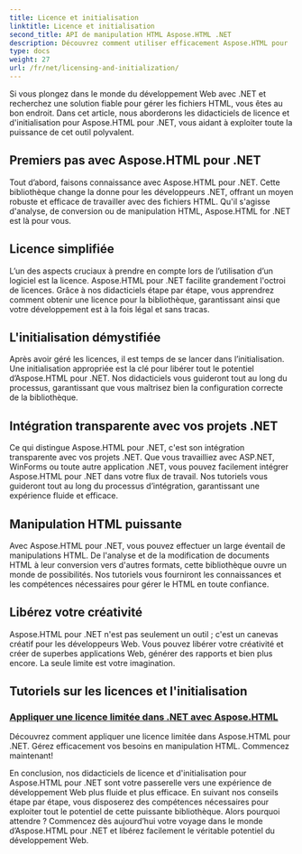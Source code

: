 ```yaml
---
title: Licence et initialisation
linktitle: Licence et initialisation
second_title: API de manipulation HTML Aspose.HTML .NET
description: Découvrez comment utiliser efficacement Aspose.HTML pour .NET grâce à nos didacticiels complets de licence et d'initialisation. Libérez tout le potentiel de cet outil.
type: docs
weight: 27
url: /fr/net/licensing-and-initialization/
---
```


Si vous plongez dans le monde du développement Web avec .NET et recherchez une solution fiable pour gérer les fichiers HTML, vous êtes au bon endroit. Dans cet article, nous aborderons les didacticiels de licence et d'initialisation pour Aspose.HTML pour .NET, vous aidant à exploiter toute la puissance de cet outil polyvalent.

## Premiers pas avec Aspose.HTML pour .NET

Tout d’abord, faisons connaissance avec Aspose.HTML pour .NET. Cette bibliothèque change la donne pour les développeurs .NET, offrant un moyen robuste et efficace de travailler avec des fichiers HTML. Qu'il s'agisse d'analyse, de conversion ou de manipulation HTML, Aspose.HTML for .NET est là pour vous. 

## Licence simplifiée

L’un des aspects cruciaux à prendre en compte lors de l’utilisation d’un logiciel est la licence. Aspose.HTML pour .NET facilite grandement l'octroi de licences. Grâce à nos didacticiels étape par étape, vous apprendrez comment obtenir une licence pour la bibliothèque, garantissant ainsi que votre développement est à la fois légal et sans tracas. 

## L'initialisation démystifiée

Après avoir géré les licences, il est temps de se lancer dans l’initialisation. Une initialisation appropriée est la clé pour libérer tout le potentiel d’Aspose.HTML pour .NET. Nos didacticiels vous guideront tout au long du processus, garantissant que vous maîtrisez bien la configuration correcte de la bibliothèque. 

## Intégration transparente avec vos projets .NET

Ce qui distingue Aspose.HTML pour .NET, c'est son intégration transparente avec vos projets .NET. Que vous travailliez avec ASP.NET, WinForms ou toute autre application .NET, vous pouvez facilement intégrer Aspose.HTML pour .NET dans votre flux de travail. Nos tutoriels vous guideront tout au long du processus d’intégration, garantissant une expérience fluide et efficace.

## Manipulation HTML puissante

Avec Aspose.HTML pour .NET, vous pouvez effectuer un large éventail de manipulations HTML. De l'analyse et de la modification de documents HTML à leur conversion vers d'autres formats, cette bibliothèque ouvre un monde de possibilités. Nos tutoriels vous fourniront les connaissances et les compétences nécessaires pour gérer le HTML en toute confiance.

## Libérez votre créativité

Aspose.HTML pour .NET n'est pas seulement un outil ; c'est un canevas créatif pour les développeurs Web. Vous pouvez libérer votre créativité et créer de superbes applications Web, générer des rapports et bien plus encore. La seule limite est votre imagination.

## Tutoriels sur les licences et l'initialisation
### [Appliquer une licence limitée dans .NET avec Aspose.HTML](./apply-metered-license/)
Découvrez comment appliquer une licence limitée dans Aspose.HTML pour .NET. Gérez efficacement vos besoins en manipulation HTML. Commencez maintenant!

En conclusion, nos didacticiels de licence et d'initialisation pour Aspose.HTML pour .NET sont votre passerelle vers une expérience de développement Web plus fluide et plus efficace. En suivant nos conseils étape par étape, vous disposerez des compétences nécessaires pour exploiter tout le potentiel de cette puissante bibliothèque. Alors pourquoi attendre ? Commencez dès aujourd’hui votre voyage dans le monde d’Aspose.HTML pour .NET et libérez facilement le véritable potentiel du développement Web.